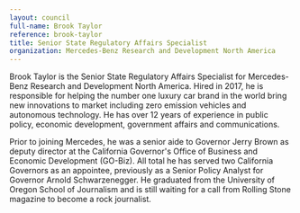 ```yaml
---
layout: council
full-name: Brook Taylor
reference: brook-taylor
title: Senior State Regulatory Affairs Specialist
organization: Mercedes-Benz Research and Development North America
---
```


<p>Brook Taylor is the Senior State Regulatory Affairs Specialist for Mercedes-Benz Research and Development North America. Hired in 2017, he is responsible for helping the number one luxury car brand in the world bring new innovations to market including zero emission vehicles and autonomous technology. He has over 12 years of experience in public policy, economic development, government affairs and communications.</p>
<p>Prior to joining Mercedes, he was a senior aide to Governor Jerry Brown as deputy director at the California Governor's Office of Business and Economic Development (GO-Biz).  All total he has served two California Governors as an appointee, previously as a Senior Policy Analyst for Governor Arnold Schwarzenegger. He graduated from the University of Oregon School of Journalism and is still waiting for a call from Rolling Stone magazine to become a rock journalist.</p>
